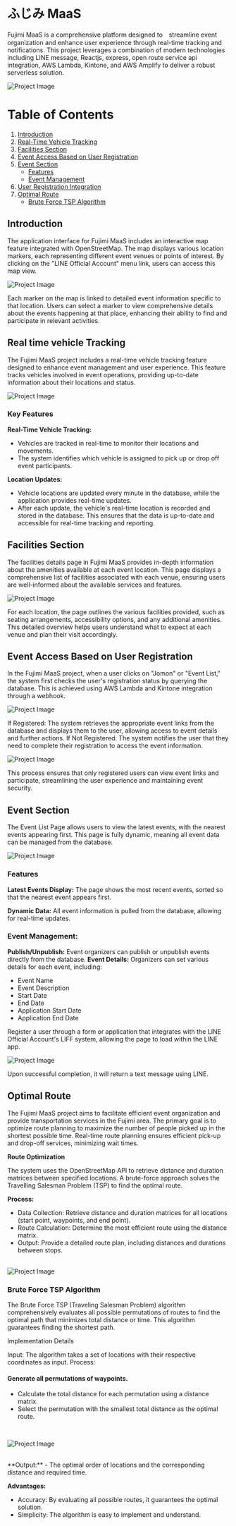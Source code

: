 # ふじみ MaaS
Fujimi MaaS is a comprehensive platform designed to　streamline event organization and enhance user experience through real-time tracking and notifications. This project leverages a combination of modern technologies including LINE message, Reactjs, express, open route service api integration, AWS Lambda, Kintone, and AWS Amplify to deliver a robust serverless solution.

![Project Image](/img/Server-Less.jpg)

# Table of Contents

1. [Introduction](#introduction)
2. [Real-Time Vehicle Tracking](#real-time-vehicle-tracking)
3. [Facilities Section](#facilities-section)
4. [Event Access Based on User Registration](#event-access-based-on-user-registration)
5. [Event Section](#event-section)
    - [Features](#features)
    - [Event Management](#event-management)
6. [User Registration Integration](#user-registration-integration)
7. [Optimal Route](#optimal-route)
    - [Brute Force TSP Algorithm](#brute-force-tsp-algorithm)


## Introduction

The application interface for Fujimi MaaS includes an interactive map feature integrated with OpenStreetMap. The map displays various location markers, each representing different event venues or points of interest. By clicking on the "LINE Official Account" menu link, users can access this map view.

![Project Image](/img/map1.jpg)

Each marker on the map is linked to detailed event information specific to that location. Users can select a marker to view comprehensive details about the events happening at that place, enhancing their ability to find and participate in relevant activities.

## Real time vehicle Tracking
The Fujimi MaaS project includes a real-time vehicle tracking feature designed to enhance event management and user experience. This feature tracks vehicles involved in event operations, providing up-to-date information about their locations and status.

![Project Image](/img/realtime_tracking.jpg)

### Key Features
**Real-Time Vehicle Tracking:**
- Vehicles are tracked in real-time to monitor their locations and movements.
- The system identifies which vehicle is assigned to pick up or drop off event participants.

**Location Updates:**

- Vehicle locations are updated every minute in the database, while the application provides real-time updates.
- After each update, the vehicle's real-time location is recorded and stored in the database. This ensures that the data is up-to-date and accessible for real-time tracking and reporting.


## Facilities Section

The facilities details page in Fujimi MaaS provides in-depth information about the amenities available at each event location. This page displays a comprehensive list of facilities associated with each venue, ensuring users are well-informed about the available services and features.

![Project Image](/img/facilities1.jpg)

For each location, the page outlines the various facilities provided, such as seating arrangements, accessibility options, and any additional amenities. This detailed overview helps users understand what to expect at each venue and plan their visit accordingly.

## Event Access Based on User Registration
In the Fujimi MaaS project, when a user clicks on "Jomon" or "Event List," the system first checks the user's registration status by querying the database. This is achieved using AWS Lambda and Kintone integration through a webhook.

![Project Image](/img/event_menu.png)

If Registered: The system retrieves the appropriate event links from the database and displays them to the user, allowing access to event details and further actions.
If Not Registered: The system notifies the user that they need to complete their registration to access the event information.
<br>

![Project Image](/img/jomon_menu.png)

This process ensures that only registered users can view event links and participate, streamlining the user experience and maintaining event security.

## Event Section

The Event List Page allows users to view the latest events, with the nearest events appearing first. This page is fully dynamic, meaning all event data can be managed from the database.

![Project Image](/img/event_list.jpg)

### Features
**Latest Events Display:** The page shows the most recent events, sorted so that the nearest event appears first.

**Dynamic Data:** All event information is pulled from the database, allowing for real-time updates.
### Event Management:
**Publish/Unpublish:** Event organizers can publish or unpublish events directly from the database.
**Event Details:** Organizers can set various details for each event, including:
- Event Name
- Event Description
- Start Date
- End Date
- Application Start Date
- Application End Date

Register a user through a form or application that integrates with the LINE Official Account's LIFF system, allowing the page to load within the LINE app.

![Project Image](/img/line_message.jpg)

Upon successful completion, it will return a text message using LINE.

## Optimal Route

The Fujimi MaaS project aims to facilitate efficient event organization and provide transportation services in the Fujimi area. The primary goal is to optimize route planning to maximize the number of people picked up in the shortest possible time.
Real-time route planning ensures efficient pick-up and drop-off services, minimizing wait times.

**Route Optimization**

The system uses the OpenStreetMap API to retrieve distance and duration matrices between specified locations. A brute-force approach solves the Travelling Salesman Problem (TSP) to find the optimal route.

**Process:**

- Data Collection: Retrieve distance and duration matrices for all locations (start point, waypoints, and end point).
- Route Calculation: Determine the most efficient route using the distance matrix.
- Output: Provide a detailed route plan, including distances and durations between stops.
<br><br>

![Project Image](/img/optimal2.jpg)

### Brute Force TSP Algorithm

The Brute Force TSP (Traveling Salesman Problem) algorithm comprehensively evaluates all possible permutations of routes to find the optimal path that minimizes total distance or time. This algorithm guarantees finding the shortest path.

Implementation Details

Input: The algorithm takes a set of locations with their respective coordinates as input.
Process:

#### Generate all permutations of waypoints.
- Calculate the total distance for each permutation using a distance matrix.
- Select the permutation with the smallest total distance as the optimal route.
<br>

![Project Image](/img/optimal1.jpg)

<br>
**Output:** 
- The optimal order of locations and the corresponding distance and required time.



**Advantages:**

- Accuracy: By evaluating all possible routes, it guarantees the optimal solution.
- Simplicity: The algorithm is easy to implement and understand.






